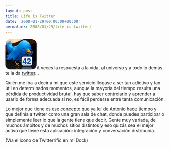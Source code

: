 ```yaml
---
layout: post
title: Life is Twitter
date: '2008-01-29T00:00:00+00:00'
permalink: 2008/01/29/life-is-twitter/
---
```

<img src='/assets/zz2566a0a7.jpg' alt='Life is 42' class="derecha" />A veces la respuesta a la vida, al universo y a todo lo demás te la da <a href="http://twitter.com">twitter</a>... 

Quién me iba a decir a mí que este servicio llegase a ser tan adictivo y tan útil en determinados momentos, aunque la mayoría del tiempo resulta una pérdida de productividad brutal, hay que saber controlarlo y aprender a usarlo de forma adecuada si no, es fácil perderse entre tanta comunicación. 

Lo mejor que tiene es <a href="http://www.error500.net/twitter-conversaciones-productividad">ese concepto que ya leí de Antonio hace tiempo</a> y que definía a twitter como una gran sala de chat, donde puedes participar o simplemente leer lo que la gente tiene que decir. Gente muy variada, de muchos ámbitos y de muchos sitios distintos y eso quizás sea el mejor activo que tiene esta aplicación: integración y conversación distribuida.

(Vía el icono de Twitterrific en mi Dock)
